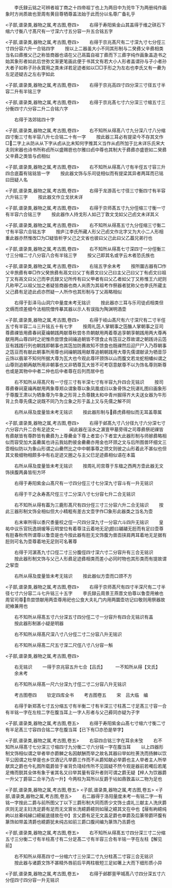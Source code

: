<!-- { "loadSidebar": true } -->
　　李氏録云铭之可辨者祖丁商之十四帝祖丁也上为两目中为兕牛下为两册纯作画象时方尚质故也至周有黄目尊牺尊盖法始于此而分以名尊广备礼乎










<子部,谱录类,器物之属,考古图,卷四>
　　右得于寿阳紫金山其盖得于维之硖石下缩六寸衡八寸髙尺有一寸深六寸五分容一升五合铭五字














<子部,谱录类,器物之属,考古图,卷四>
　　右得于京兆髙尺有二寸深九寸七分俓三寸四分容六升一合铭四字
　　按以上二器虽大小不同其形制与二癸彞父辛彞相类当名曰彞推父己之称皆商器也语在父己鬲篇自祖丁彞而下三彞字纯作画象盖造书之始其象形者如此后世弥文渐更笔画此便于书其文有若大小人形者盖谓孙与子小者孙大者子如称子孙永寳用之类未详若足迹者如以□□手形之为左右也李氏又有一罍为左足迹疑古之左右字如此







<子部,谱录类,器物之属,考古图,卷四>
　　右得于京兆高四寸四分深三寸径五寸半容二升有半铭三字














<子部,谱录类,器物之属,考古图,卷四>
　　右得于京兆髙七寸六分深三寸缩五寸三分衡四寸六分容二升二合铭六字






















　　右得于洛郊铭四十字







<子部,谱录类,器物之属,考古图,卷四>
　　右不知所从得髙八寸九分深八寸八分缩四寸衡三寸有半容八升七合铭二十有一字
　　按此器三耳必有提梁今不存其文作□二字上从防从从下字从卣从比未知何字推其义当作从卣所加于比未详乐氏宋大夫则宋器也诗书所称卣所以盛赐鬯也尔雅曰卣中尊也其制大于彞彞亦盛鬯如二癸彞父辛彞之类皆与卣相似









<子部,谱录类,器物之属,考古图,卷四>
　　右不知所从得髙八寸有半俓五寸容三升四合底葢有铭铭皆一字
　　按此器文饰与乐司徒相似而有提梁其异者两耳而已铭曰田疑人名












<子部,谱录类,器物之属,考古图,卷四>
　　右得于龙游高七寸径三寸衡四寸有半容六升铭三字
　　按此器文作立戈状未详













<子部,谱录类,器物之属,考古图,卷四>
　　右得于京师髙五寸九分俓缩三寸衡一寸有半容六合铭三字
　　按此器作人持戈形人如己丁敦文戈如父己卣文未详其义












<子部,谱录类,器物之属,考古图,卷四>
　　右不知所从得髙五寸九分俓缩三寸衡二寸有半容六合铭五字
　　按庐江李氏所藏人形父己卣文作北字又为大小二人形相重此器亦然惟改□为□疑皆析字父己之文省也彼曰父己此曰父乙葢兄弟行也











<子部,谱录类,器物之属,考古图,卷四>
　　右不知所从得髙七寸深四寸一分俓衡三寸三分缩二寸八分容八合有半铭三字
　　按父己即其名或字云木者恐氏族也













<子部,谱录类,器物之属,考古图,卷四>
　　右铭五字余未考
　　按所圗古器有□作父辛旅彞有单□作父癸旅彞有鬲文曰父丁有彞文曰父己曰主父己曰父丁有卣文曰祖丁又有鬲文曰父己而李氏録又记所传有曰父甲者有曰父乙者如父丁又称惟王六祀则凡称甲乙以祖父加之者疑皆商器也商人尚质为其祖考作祭器者犹称父也李氏所蔵主父己彞有足迹此卣亦然疑一人所作也其形制与丁父鬲略相似
















　　右得于彭泽马山洞穴中量度未考无铭识
　　按此器亦三耳与乐司徒卣相类但文缛而烦差细今法相院僧传摹其器以示人有误指为陶渊明酒壶





<子部,谱录类,器物之属,考古图,卷四>
　　右得于岐山髙尺有六寸深尺有二寸半俓五寸有半容二斗三升铭五十有七字
　　按周礼笾人掌朝事之笾醢人掌朝事之豆司尊彞祼皆用彞春祠夏禴朝践两献尊秋尝冬烝朝献用两着尊追享朝享朝践用两大尊再献用两山尊四时之祀惟烝尝馈食祠禴追朝皆不馈食止有笾豆之荐故谓之朝践诗云笾豆有践践行列也朝践即朝事也其笾加防蕡故知不馈食也既祼然后迎尸尸入乃荐朝事之笾豆而有献此朝事所用尊也祠禴朝践用献尊追朝朝践用大尊先儒谓献读为牺音莎云饰以翡翠不知何所据大尊为瓦大也今观此尊环颈饰以山而腹文若龙蛇相蟠纠谓之山尊则追朝再献所用非朝事也又非牺尊瓦大皆不可考窃意献尊不以为饰名尊则斯尊也或是其物中中者二仲也后中者尊在后列而居中也









　　右不知所从得髙尺有一寸俓三寸有半深七寸有半容九升四合无铭识
　　按司尊彞眷祠夏禴再献用两象尊郑众谓象尊以象凤凰或曰以象骨饰之阮谌礼图曰画象形于尊腹王肃以为牺象尊为牛象之形背上负尊魏太和中青州掘得齐大夫送女器为牛形背上负尊先儒之说既不同乃为立象之形于盖上又与先儒之解不同









　　右所从得及度量皆未考无铭识
　　按此器形制与彞虎彞相似而无耳盖尊属






<子部,谱录类,器物之属,考古图,卷四>
　　右得于邺髙九寸八分径九寸六分深七寸六分容六升二合有足迹文一
　　闻此器在洹水之濵亶甲墓旁得之司尊彞祭祀祼皆有彞献皆有尊酢皆有罍彞为上尊罍金下尊上者宜小下者宜大此器形制与师艅彞略相似而容受加大盖罍属也诗云我姑酌彼金罍罍亦用金也环颈之文与后所图兽环细文三壶相似防以为象山形谓之山罍然比之中中朝事尊之颈文则彼之山形着此不甚似也但其文极细物相颇多中有右足迹又圈之与主父巳足迹彞相似语在本篇














　　右所从得及度量皆未考无铭识
　　按周礼司宫尊于东楹之西两方壶此器无文饰挟腹两鼻皆衔方环













　　右得于寿阳紫金山髙尺有一寸四分俓三寸七分深九寸容斗有一升无铭识














　　右得于干之永寿髙尺俓三寸二分深八寸七分容七升二合无铭识














　　右不知所从得有葢为三鹿形髙尺有四分俓三寸三分容六升二合无铭识
　　按此三器形制文饰全相似但大小精粗有差古文壶字作□象形此器类之当名为壶












　　右末审所得以黍尺黍量校之俓一尺四分深九寸一分容六斗四升无铭识
　　皇祐中议乐官阮逸胡瑗等云明堂位有着尊注云着地无足题曰鬴鬴无脰而有足曰壶尊有脰春秋传所谓尊以鲁壶是也今按此器有脰无文饰腹为兽靣挟肩两耳着地无足据有脰则可名为壶尊着地无足则可名著尊









　　右得于河濵髙九寸口俓二寸三分腹俓四寸深六寸二分容升有三合无铭识
　　按此器形制文饰与父己人形彞足迹彞相类而差小必同时物也其形类而有提故谓之挈壶












　　右所从得及度量皆未考无铭识
　　按此器似方壶而口颈不方






<子部,谱录类,器物之属,考古图,卷四>
　　右得于京师髙尺有四寸半深尺有二寸半径七寸六分容二斗七升铭三十五字
　　李氏録云周景王燕晋文伯尊以鲁壶用飨也周官司尊烝尝馈献用两壶尊用祀也公食大夫礼门内用两圜壶坊记曰敬则用祭器故祀飨兼用也



















　　右不知所从得髙五寸六分深五寸四分俓二寸一分容升有四合无铭识有盖
　　按此器形制甚小疑是明器













　　右不知所从得髙尺深八寸八分俓二寸二分容八升无铭识














　　右不知所从得髙二尺五寸深二尺俓八寸八分容一斛






<子部,谱录类,器物之属,考古图,卷四>








　　右无铭识
　　一得于京兆容五升七合【吕氏】
　　一不知所从得【文氏】
　　余未考












　　右不知所从得髙一尺六分深九寸俓二寸二分容八升无铭识





　　考古图卷四
　　钦定四库全书
　　考古图卷五
　　宋　吕大临　编













　　右得于新郑髙七寸五分缩五寸有半衡二寸有半深三寸柱髙二寸足髙三寸容一合有半铭一字在左柱二字在腹当耳上一字人形者与父己彛同亦疑为子字












<子部,谱录类,器物之属,考古图,卷五>
　　右得于寿阳紫金山髙七寸缩六寸衡二寸有半足髙三寸容四合铭二字在腹当耳【已下有□亦恐是举字】














<子部,谱录类,器物之属,考古图,卷五>
　　右容四合铭三字在耳余未攷
　　右不知所从得髙寸七分深三寸缩四寸九分衡二寸六分铭一字在腹当耳
　　以上四器形制文饰相似谓之举者举亦爵觯之名因献酬而举之故名其器曰举如杜蒉洗而扬觯以饮平公因谓之杜举是也乡饮酒记凡举爵三作而不从爵知献必举爵也主人举者主人所举献宾之爵也今礼图所载爵皆于雀背负琖经传所不见固疑不然今观是器前若噣后若尾足脩而鋭其全体有象于雀其名又曰举其量有容升者则可谓之爵无疑【梓人为饮器爵一升父丁爵容二合半乃古一升】今两柱为耳所以反爵于坫如鼎敦盖以二物为足也




<子部,谱录类,器物之属,考古图,卷五>
<子部,谱录类,器物之属,考古图,卷五>
<子部,谱录类,器物之属,考古图,卷五>
　　右二器得于洛阳量度未考一有铭二字一有铭一字按此二爵与前所图父丁以下三爵形制大同而质少文饰士虞礼三献主人洗庆爵庆则无足主妇洗足爵有足而无文賔长洗繶爵繶则如屦之繶其文在中也【屦有絇繶纯絇以丝綦纯縁口繶綖底缝故在中】言父爵有足无文盖足爵也单爵及后篆带爵环腹有篆饰如带盖清爵也繶爵犹未纯古如前三爵口腹间编为篆饰乃吉爵也









<子部,谱录类,器物之属,考古图,卷五>
　　右不知所从得髙五寸四分深三寸二分缩五寸三分衡二寸有半柱髙寸有二分足髙二寸有半容三合有半铭一字在左柱【解见前】





















　　右不知所从得髙四寸一分缩六寸三分深二寸九分柱髙二寸容三合无铭识
　　按此器与诸爵文饰不甚精外唇前后平两柱极短三足如箸上大而下细形质小异




<子部,谱录类,器物之属,考古图,卷五>
　　右得于邺郡亶甲城髙八寸四分深五寸六分俓四寸四分容一升无铭识






















